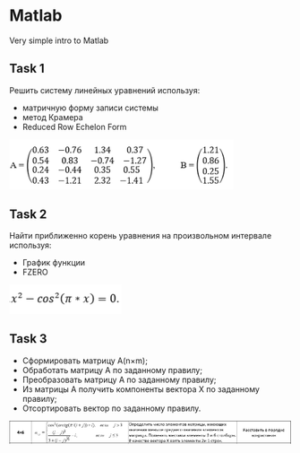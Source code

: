 # Matlab
Very simple intro to Matlab
## Task 1 
Решить систему линейных уравнений используя:
* матричную форму записи системы
* метод Крамера 
* Reduced Row Echelon Form
<p align="left">
  <img src="./img/git1.png" alt="Size Limit CLI" width="400">
</p>

## Task 2
Найти приближенно корень уравнения на произвольном интервале используя:
* График функции
* FZERO
<p align="left">
  <img src="./img/git2.png" alt="Size Limit CLI" width="200">
</p>

## Task 3
* Сформировать матрицу A(n×m);
* Обработать матрицу А по заданному правилу;
* Преобразовать матрицу А  по заданному правилу;
* Из матрицы  А получить компоненты вектора  X по заданному правилу;
* Отсортировать вектор по заданному правилу.
<p align="left">
  <img src="./img/git3.png" alt="Size Limit CLI" width="986">
</p>
